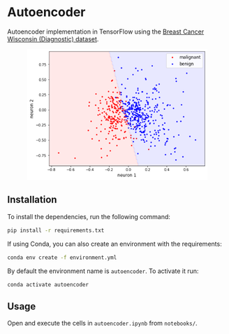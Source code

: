 # Autoencoder
Autoencoder implementation in TensorFlow using the [Breast Cancer Wisconsin (Diagnostic) dataset](https://archive.ics.uci.edu/ml/datasets/Breast+Cancer+Wisconsin+(Diagnostic)).

<p align="center">
  <img width="412" height="300" src="images/linear_classifier.png">
</p>


## Installation

To install the dependencies, run the following command:

```bash
pip install -r requirements.txt
```

If using Conda, you can also create an environment with the requirements:

```bash
conda env create -f environment.yml
```

By default the environment name is `autoencoder`. To activate it run:

```bash
conda activate autoencoder
```


## Usage

Open and execute the cells in `autoencoder.ipynb` from `notebooks/`. 

